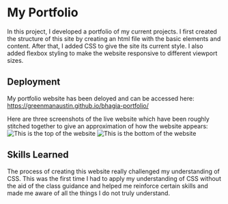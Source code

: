 # My Portfolio

In this project, I developed a portfolio of my current projects.  I first created the structure of this site by creating an html file with the basic elements and content.  After that, I added CSS to give the site its current style.  I also added flexbox styling to make the website responsive to different viewport sizes.  

## Deployment

My portfolio website has been deloyed and can be accessed here: https://greenmanaustin.github.io/bhagia-portfolio/

Here are three screenshots of the live website which have been roughly stitched together to give an approximation of how the website appears:
![This is the top of the website](./assets/images/portfolio1.png)
![This is the bottom of the website](./assets/images/portfolio2.png)

## Skills Learned

The process of creating this website really challenged my understanding of CSS.  This was the first time I had to apply my understanding of CSS without the aid of the class guidance and helped me reinforce certain skills and made me aware of all the things I do not truly understand. 